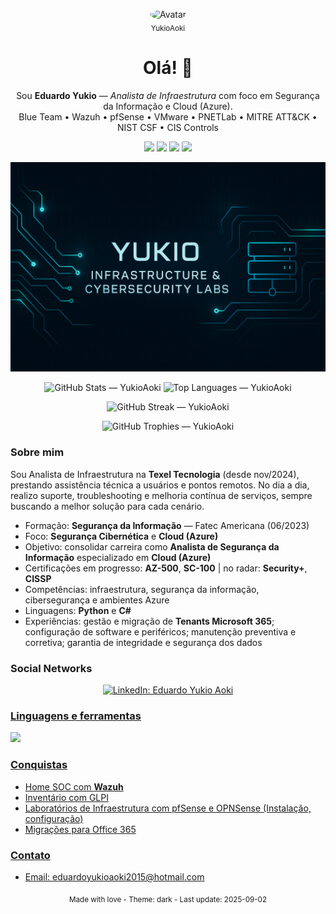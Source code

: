 <!-- PROFILE README (Dark) -->

<p align="center">
  <img src="https://avatars.githubusercontent.com/u/00000000?v=4" width="120" style="border-radius:50%" alt="Avatar"/><br/>
  <sub>YukioAoki</sub>
</p>

<h1 align="center">Olá! 👋</h1>
<p align="center">
  Sou <b>Eduardo Yukio</b> — <i>Analista de Infraestrutura</i> com foco em Segurança da Informação e Cloud (Azure).
  <br/>Blue Team • Wazuh • pfSense • VMware • PNETLab • MITRE ATT&CK • NIST CSF • CIS Controls
</p>

<p align="center">
  <img src="https://img.shields.io/badge/Role-Infrastructure%20Analyst-0A0F24?style=for-the-badge"/>
  <img src="https://img.shields.io/badge/Focus-Cybersecurity-2D333B?style=for-the-badge"/>
  <a href="mailto:eduardoyukioaoki2015@hotmail.com"><img src="https://img.shields.io/badge/Email-Contact-2F81F7?style=for-the-badge"></a>
  <img src="https://komarev.com/ghpvc/?username=YukioAoki&style=for-the-badge" />
</p>

<p align="center">
  <img src="https://github.com/YukioAoki/YukioAoki/blob/main/banner_github.png" width="600" alt="Yukio - Infrastructure & Cybersecurity Labs banner"/>
</p>

<p align="center">
  <img height="165" alt="GitHub Stats — YukioAoki" src="https://github-readme-stats.vercel.app/api?username=YukioAoki&show_icons=true&theme=github_dark&hide_border=true" />
  <img height="165" alt="Top Languages — YukioAoki" src="https://github-readme-stats.vercel.app/api/top-langs/?username=YukioAoki&layout=compact&theme=github_dark&hide_border=true" />
</p>

<p align="center">
  <img height="165" alt="GitHub Streak — YukioAoki" src="https://github-readme-streak-stats.herokuapp.com/?user=YukioAoki&theme=github-dark-blue&hide_border=true" />
</p>

<p align="center">
  <img alt="GitHub Trophies — YukioAoki" src="https://github-profile-trophy.vercel.app/?username=YukioAoki&theme=onestar&no-frame=true&row=1&column=6" />
</p>

### Sobre mim

Sou Analista de Infraestrutura na <b>Texel Tecnologia</b> (desde nov/2024), prestando assistência técnica a usuários e pontos remotos. No dia a dia, realizo suporte, troubleshooting e melhoria contínua de serviços, sempre buscando a melhor solução para cada cenário.

- Formação: <b>Segurança da Informação</b> — Fatec Americana (06/2023)
- Foco: <b>Segurança Cibernética</b> e <b>Cloud (Azure)</b>
- Objetivo: consolidar carreira como <b>Analista de Segurança da Informação</b> especializado em <b>Cloud (Azure)</b>
- Certificações em progresso: <b>AZ-500</b>, <b>SC-100</b> | no radar: <b>Security+</b>, <b>CISSP</b>
- Competências: infraestrutura, segurança da informação, cibersegurança e ambientes Azure
- Linguagens: <b>Python</b> e <b>C#</b>
- Experiências: gestão e migração de <b>Tenants Microsoft 365</b>; configuração de software e periféricos; manutenção preventiva e corretiva; garantia de integridade e segurança dos dados

### Social Networks
<p align="center">
  <a href="https://www.linkedin.com/in/eduardo-yukio-aoki/" target="_blank" rel="noopener noreferrer">
    <img 
      src="https://img.shields.io/badge/LinkedIn-0A66C2?style=for-the-badge&logo=linkedin&logoColor=white" 
      alt="LinkedIn: Eduardo Yukio Aoki">
  </a>
  <a href="https://x.com/your-x-handle" target="_blank" rel="noopener noreferrer">
</p>

### Linguagens e ferramentas
<p>
  <img src="https://skillicons.dev/icons?i=azure,windows,powershell,linux,bash,python,cs,dotnet,docker,postgres,git,github,vscode" />
</p>

### Conquistas
- Home SOC com <b>Wazuh</b>
- Inventário com GLPI
- Laboratórios de Infraestrutura com pfSense e OPNSense (Instalação, configuração)
- Migrações para Office 365

### Contato
- Email: <a href="mailto:eduardoyukioaoki2015@hotmail.com">eduardoyukioaoki2015@hotmail.com</a>

<p align="center">
  <sub>Made with love - Theme: dark - Last update: 2025-09-02</sub>
</p>
